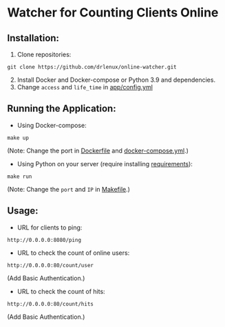 # Watcher for Counting Clients Online

## Installation:

1. Clone repositories:

```shell
git clone https://github.com/drlenux/online-watcher.git
```

2. Install Docker and Docker-compose or Python 3.9 and dependencies.
3. Change `access` and `life_time` in [app/config.yml](./app/config.yml) 

## Running the Application:
- Using Docker-compose:
```shell
make up
```
(Note: Change the port in [Dockerfile](./Dockerfile) and [docker-compose.yml](./docker-compose.yml).)
- Using Python on your server (require installing [requirements](./requirements.txt)):
```shell
make run
```

(Note: Change the `port` and `IP` in [Makefile](./Makefile).)

## Usage:

- URL for clients to ping:

```shell
http://0.0.0.0:8080/ping
```

- URL to check the count of online users:

```shell
http://0.0.0.0:80/count/user
```
(Add Basic Authentication.)

- URL to check the count of hits:

```shell
http://0.0.0.0:80/count/hits
```

(Add Basic Authentication.)